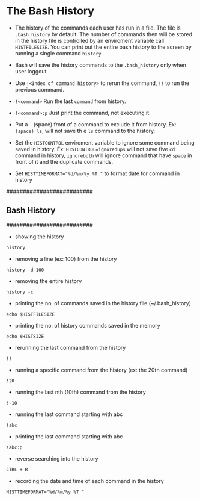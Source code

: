 # The Bash History

- The history of the commands each user has run in a file. The file is `.bash_history` by default. The number of commands then will be stored in the history file is controlled by an enviroment variable call `HISTFILESIZE`. You can print out the entire bash history to the screen by running a single command `history`.
- Bash will save the history commands to the `.bash_history` only when user loggout
- Use `!<Index of command history>` to rerun the command, `!!` to run the previous command.
- `!<command>` Run the last `command` from history.
- `!<command>:p` Just print the command, not executing it.
- Put a ` ` (space) front of a command to exclude it from history. Ex: `(space) ls`, will not save th e `ls` command to the history.
- Set the `HISTCONTROL` enviroment variable to ignore some command being saved in history. Ex: `HISTCONTROL=ignoredups` will not save five `cd` command in history, `ignoreboth` will ignore command that have `space` in front of it and the duplicate commands.

- Set `HISTTIMEFORMAT="%d/%m/%y %T "` to format date for command in history

##########################

## Bash History

##########################

- showing the history

`history`

- removing a line (ex: 100) from the history

`history -d 100`

- removing the entire history

`history -c`

- printing the no. of commands saved in the history file (~/.bash_history)

`echo $HISTFILESIZE`

- printing the no. of history commands saved in the memory

`echo $HISTSIZE`

- rerunning the last command from the history

`!!`

- running a specific command from the history (ex: the 20th command)

`!20`

- running the last nth (10th) command from the history

`!-10`

- running the last command starting with abc

`!abc`

- printing the last command starting with abc

`!abc:p`

- reverse searching into the history

`CTRL + R`

- recording the date and time of each command in the history

`HISTTIMEFORMAT="%d/%m/%y %T "`
